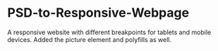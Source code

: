 # PSD-to-Responsive-Webpage
A responsive website with different breakpoints for tablets and mobile devices. Added the picture element and polyfills as well.
